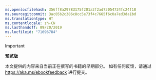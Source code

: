 ```yaml
---
ms.openlocfilehash: 356ff8a29783175f201a3f2ad73054734fc24f18
ms.sourcegitcommit: 3ac05b2c386c8cc5e73f4c7665f6c0a7ed3da1bd
ms.translationtype: HT
ms.contentlocale: zh-CN
ms.lasthandoff: 09/20/2019
ms.locfileid: "71696784"
---
```

> [!IMPORTANT]
> **预览版**
>
> 本文提供的内容来自当前正在撰写的书籍的早期部分。 如有任何反馈，请通过 <https://aka.ms/ebookfeedback> 进行提交。
